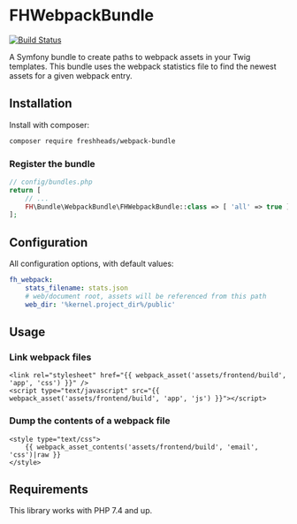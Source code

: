 FHWebpackBundle
===============

[![Build Status](https://travis-ci.org/freshheads/FHWebpackBundle.png?branch=develop)](https://travis-ci.org/freshheads/FHWebpackBundle)

A Symfony bundle to create paths to webpack assets in your Twig templates.
This bundle uses the webpack statistics file to find the newest assets for a given webpack entry.

Installation
------------

Install with composer:

```bash
composer require freshheads/webpack-bundle
```

### Register the bundle
```php
// config/bundles.php
return [
    // ...
    FH\Bundle\WebpackBundle\FHWebpackBundle::class => [ 'all' => true ]
];
```

Configuration
-------------

All configuration options, with default values:

```yaml
fh_webpack:
    stats_filename: stats.json
    # web/document root, assets will be referenced from this path
    web_dir: '%kernel.project_dir%/public'
```


Usage
-----

### Link webpack files

```jinja
<link rel="stylesheet" href="{{ webpack_asset('assets/frontend/build', 'app', 'css') }}" />
<script type="text/javascript" src="{{ webpack_asset('assets/frontend/build', 'app', 'js') }}"></script>
```

### Dump the contents of a webpack file

```jinja
<style type="text/css">
    {{ webpack_asset_contents('assets/frontend/build', 'email', 'css')|raw }}
</style>
```

Requirements
------------

This library works with PHP 7.4 and up.
